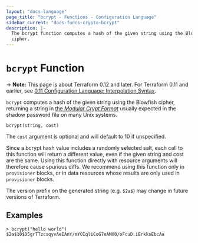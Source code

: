 ```yaml
---
layout: "docs-language"
page_title: "bcrypt - Functions - Configuration Language"
sidebar_current: "docs-funcs-crypto-bcrypt"
description: |-
  The bcrypt function computes a hash of the given string using the Blowfish
  cipher.
---
```


# `bcrypt` Function

-> **Note:** This page is about Terraform 0.12 and later. For Terraform 0.11 and
earlier, see
[0.11 Configuration Language: Interpolation Syntax](../../configuration-0-11/interpolation.html).

`bcrypt` computes a hash of the given string using the Blowfish cipher,
returning a string in
[the _Modular Crypt Format_](https://passlib.readthedocs.io/en/stable/modular_crypt_format.html)
usually expected in the shadow password file on many Unix systems.

```hcl
bcrypt(string, cost)
```

The `cost` argument is optional and will default to 10 if unspecified.

Since a bcrypt hash value includes a randomly selected salt, each call to this
function will return a different value, even if the given string and cost are
the same. Using this function directly with resource arguments will therefore
cause spurious diffs. We recommend using this function only in `provisioner`
blocks, or in data resources whose results are only used in `provisioner`
blocks.

The version prefix on the generated string (e.g. `$2a$`) may change in future
versions of Terraform.

## Examples

```
> bcrypt("hello world")
$2a$10$D5grTTzcsqyvAeIAnY/mYOIqliCoG7eAMX0/oFcuD.iErkksEbcAa
```
